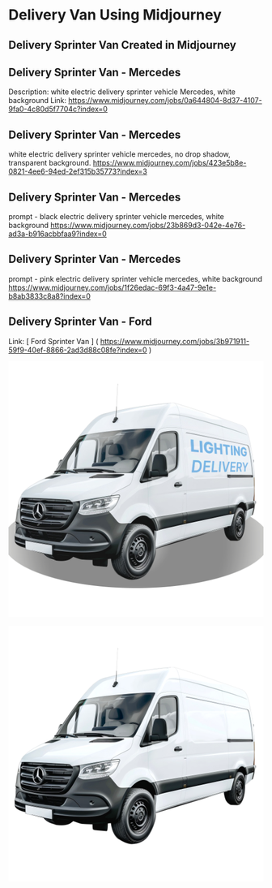 # Delivery Van Using Midjourney
## Delivery Sprinter Van Created in Midjourney

## Delivery Sprinter Van - Mercedes
Description: 
white electric delivery sprinter vehicle Mercedes, white background
Link: https://www.midjourney.com/jobs/0a644804-8d37-4107-9fa0-4c80d5f7704c?index=0

## Delivery Sprinter Van - Mercedes
white electric delivery sprinter vehicle mercedes, no drop shadow, transparent background.
https://www.midjourney.com/jobs/423e5b8e-0821-4ee6-94ed-2ef315b35773?index=3

## Delivery Sprinter Van - Mercedes
prompt - black electric delivery sprinter vehicle mercedes, white background
https://www.midjourney.com/jobs/23b869d3-042e-4e76-ad3a-b916acbbfaa9?index=0

## Delivery Sprinter Van - Mercedes
prompt - pink electric delivery sprinter vehicle mercedes, white background
https://www.midjourney.com/jobs/1f26edac-69f3-4a47-9e1e-b8ab3833c8a8?index=0

## Delivery Sprinter Van - Ford
Link: [ Ford Sprinter Van ] ( https://www.midjourney.com/jobs/3b971911-59f9-40ef-8866-2ad3d88c08fe?index=0 )

![Delivery Van](0_2-2_delivery_van.png)

![Delivery Van no logo cleaned up](0_3_delivery_van.png)
